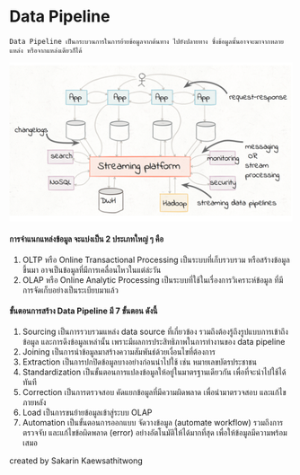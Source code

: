 # Data Pipeline
	Data Pipeline เป็นกระบวนการในการย้ายข้อมูลจากต้นทาง ไปยังปลายทาง ซึ่งข้อมูลนั้นอาจจะมาจากหลายแหล่ง หรือจากแหล่งเดียวก็ได้
    
![](../assets/img/DataPipeline.png)

#### การจำแนกแหล่งข้อมูล จะแบ่งเป็น 2 ประเภทใหญ่ ๆ คือ
1. OLTP หรือ Online Transactional Processing เป็นระบบที่เก็บรวบรวม หรือสร้างข้อมูลขึ้นมา อาจเป็นข้อมูลที่มีการเคลื่อนไหวในแต่ล่ะวัน
1. OLAP หรือ Online Analytic Processing เป็นระบบที่ใช้ในเรื่องการวิเคราะห์ข้อมูล ที่มีการจัดเก็บอย่างเป็นระเบียบมาแล้ว

#### ขั้นตอนการสร้าง Data Pipeline มี 7 ขั้นตอน ดังนี้
1. Sourcing เป็นการรวบรวมแหล่ง data source ที่เกี่ยวข้อง รวมถึงต้องรู้ถึงรูปแบบการเข้าถึงข้อมูล และการดึงข้อมูลเหล่านั้น เพราะมีผลการประสิทธิภาพในการทำงานของ data pipeline 
1. Joining เป็นการนำข้อมูลมาสร้างความสัมพันธ์ด้วยเงื่อนไขที่ต้องการ
1. Extraction เป็นการปกปิดข้อมูลบางอย่างก่อนนำไปใช้ เช่น หมายเลขบัตรประชาชน
1. Standardization เป็นขั้นตอนการแปลงข้อมูลให้อยู่ในมาตรฐานเดียวกัน เพื่อที่จะนำไปใช้ได้ทันที
1. Correction เป็นการตรวจสอบ คัดแยกข้อมูลที่มีความผิดพลาด เพื่อนำมาตรวจสอบ และแก้ไขภายหลัง
1. Load เป็นการขนย้ายข้อมูลเข้าสู่ระบบ OLAP 
1. Automation เป็นขั้นตอนการออกแบบ จัดวางข้อมูล (automate workflow) รวมถึงการตรวจจับ และแก้ไขข้อผิดพลาด (error) อย่างอัตโนมัติให้ได้มากที่สุด เพื่อให้ข้อมูลมีความพร้อมเสมอ  


created by Sakarin Kaewsathitwong